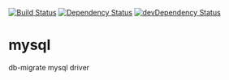 [![Build Status](https://travis-ci.org/db-migrate/mysql.svg?branch=master)](https://travis-ci.org/db-migrate/mysql)
[![Dependency Status](https://david-dm.org/db-migrate/mysql.svg)](https://david-dm.org/db-migrate/mysql)
[![devDependency Status](https://david-dm.org/db-migrate/mysql/dev-status.svg)](https://david-dm.org/db-migrate/mysql#info=devDependencies)


# mysql
db-migrate mysql driver
